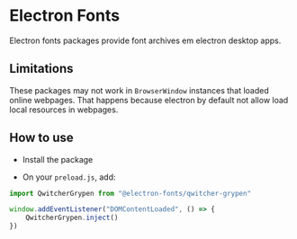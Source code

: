 # Electron Fonts

Electron fonts packages provide font archives em electron desktop apps.

## Limitations

These packages may not work in `BrowserWindow` instances that loaded online webpages. That happens because electron by default not allow load local resources in webpages.

## How to use

* Install the package

* On your `preload.js`, add:

```ts
import QwitcherGrypen from "@electron-fonts/qwitcher-grypen"

window.addEventListener("DOMContentLoaded", () => {
    QwitcherGrypen.inject()
})
```